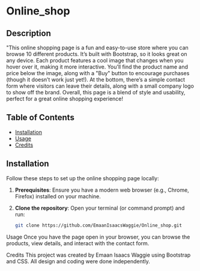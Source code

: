 # Online_shop

## Description
"This online shopping page is a fun and easy-to-use store where you can browse 10 different products. It’s built with Bootstrap, so it looks great on any device.
Each product features a cool image that changes when you hover over it, making it more interactive. You’ll find the product name and price below the image, along with a "Buy" button to encourage purchases (though it doesn’t work just yet!).
At the bottom, there’s a simple contact form where visitors can leave their details, along with a small company logo to show off the brand.
Overall, this page is a blend of style and usability, perfect for a great online shopping experience!

## Table of Contents
- [Installation](#installation)
- [Usage](#usage)
- [Credits](#credits)


## Installation
Follow these steps to set up the online shopping page locally:

1. **Prerequisites**: Ensure you have a modern web browser (e.g., Chrome, Firefox) installed on your machine.

2. **Clone the repository**:
   Open your terminal (or command prompt) and run:
   ```bash
   git clone https://github.com/EmaanIsaacsWaggie/Online_shop.git

Usage
Once you have the page open in your browser, you can browse the products, view details, and interact with the contact form.

Credits
This project was created by Emaan Isaacs Waggie using Bootstrap and CSS. All design and coding were done independently.
